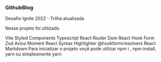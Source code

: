 ### GithubBlog

Desafio Ignite 2022 - Trilha atualizada

Nesse projeto foi utilizado

Vite
Styled Components
Typescript
React Router Dom
React Hook Form
Zod
Axios
Moment
React Syntax Highlighter
@hookform/resolvers
React Markdown
Para inicializar o projeto voçê pode utilizar npm i , npm install, yarn ou simplesmente yarn
